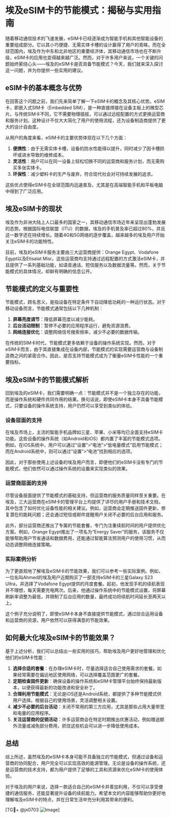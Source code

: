 # 埃及eSIM卡的节能模式：揭秘与实用指南

随着移动通信技术的飞速发展，eSIM卡已经逐渐成为智能手机和其他智能设备的重要组成部分。它以其小巧便捷、无需实体卡槽的设计赢得了用户的青睐。而在全球范围内，埃及作为中东和北非地区的重要经济体，其移动通信市场也在不断升级，eSIM卡的应用也变得越来越广泛。然而，对于许多用户来说，一个关键的问题始终萦绕心头——埃及的eSIM卡是否具备节能模式？今天，我们就来深入探讨这一问题，并为你提供一些实用的建议。

## eSIM卡的基本概念与优势

在回答这个问题之前，我们先来简单了解一下eSIM卡的概念及其核心优势。eSIM卡，即嵌入式SIM卡（Embedded SIM），是一种直接焊接在设备主板上的微型芯片。与传统SIM卡不同，它不需要物理插拔，可以通过远程配置的方式更换运营商和服务计划。这种设计不仅大大简化了用户的使用流程，还为设备制造商提供了更大的设计自由度。

从用户的角度来看，eSIM卡的主要优势体现在以下几个方面：

1. **便携性**：由于无需实体卡槽，设备的防水性能得以提升，同时减少了因卡槽损坏或进水导致的维修成本。
2. **灵活性**：用户可以在同一设备上轻松切换不同的运营商和服务计划，而无需购买多张实体卡。
3. **环保性**：减少塑料卡的生产与废弃，符合现代社会对可持续发展的追求。

这些优点使得eSIM卡在全球范围内迅速普及，尤其是在高端智能手机和平板电脑中得到了广泛应用。

## 埃及eSIM卡的现状

埃及作为非洲大陆上人口最多的国家之一，其移动通信市场近年来呈现出蓬勃发展的态势。根据国际电信联盟（ITU）的数据，埃及的手机普及率已超过80%，并且这一数字还在持续增长。随着4G和5G网络的逐步覆盖，越来越多的埃及用户开始关注eSIM卡的功能特性。

目前，埃及的eSIM卡服务主要由三大运营商提供：Orange Egypt、Vodafone Egypt以及Etisalat Misr。这些运营商均支持通过远程配置的方式激活eSIM卡，并且提供了一系列基础功能，如语音通话、短信服务以及数据流量等。然而，关于节能模式的具体情况，却鲜有明确的信息公开。

## 节能模式的定义与重要性

节能模式，顾名思义，是指设备在特定条件下自动降低功耗的一种运行状态。对于移动设备而言，节能模式通常包括以下几种机制：

1. **屏幕亮度调节**：降低屏幕亮度以减少能耗。
2. **后台活动限制**：暂停不必要的应用程序运行，避免资源浪费。
3. **网络连接优化**：调整网络信号搜索频率，减少不必要的数据传输。

在传统的SIM卡时代，节能模式更多依赖于设备的操作系统实现。然而，对于eSIM卡而言，由于其直接集成在设备内部，节能模式的实现需要运营商与设备制造商之间的紧密合作。因此，是否支持节能模式成为了衡量eSIM卡性能的一个重要指标。

## 埃及eSIM卡的节能模式解析

回到埃及的eSIM卡，我们需要明确一点：节能模式并不是一个独立存在的功能，而是操作系统和硬件共同作用的结果。换句话说，即使eSIM卡本身不具备节能模式，只要设备的操作系统支持，用户仍然可以享受到类似的体验。

### 设备层面的支持

在埃及市场上，主流的智能手机品牌如三星、苹果、小米等均已全面支持eSIM卡功能。这些设备的操作系统（如Android和iOS）都内置了丰富的节能模式选项。例如，在iOS系统中，用户可以通过“设置”>“电池”>“低电量模式”启用节能模式；而在Android系统中，则可以通过“设置”>“电池”找到相应的选项。

因此，对于那些使用上述设备的埃及用户而言，即便他们的eSIM卡没有专门的节能模式，他们依然可以通过操作系统的设置来实现类似的效果。

### 运营商层面的支持

尽管设备层面提供了节能模式的基础支持，但运营商的服务质量同样至关重要。在埃及，三大运营商在eSIM卡的管理平台上均提供了详尽的用户手册和技术文档，其中包含了如何优化设备性能的相关建议。例如，运营商会定期推送固件更新，修复潜在的能耗问题；还会通过短信或邮件提醒用户关闭不必要的后台应用和服务。

此外，部分运营商还推出了专属的节能套餐，专门为注重续航时间的用户提供优化方案。例如，Orange Egypt推出了一项名为“Energy Saver”的服务，该服务不仅能够帮助用户节省通话和数据费用，还能通过智能算法预测用户的使用习惯，从而动态调整网络连接策略。

### 实际案例分析

为了更直观地了解埃及eSIM卡的节能效果，我们可以参考一些实际案例。例如，一位名叫Ahmed的埃及用户近期购买了一部支持eSIM卡的三星Galaxy S23 Ultra，并选择了Vodafone Egypt提供的月度套餐。起初，他发现手机的续航表现并不理想，每天需要充电两次。后来，他通过操作系统中的节能模式设置，将屏幕刷新率调整为最低，并限制了后台应用的数量，最终成功将续航时间延长至两天以上。

这个例子充分说明了，即使eSIM卡本身不直接提供节能模式，通过综合运用设备和运营商的资源，用户依然可以获得满意的节能效果。

## 如何最大化埃及eSIM卡的节能效果？

基于上述分析，我们可以总结出一些实用的技巧，帮助埃及用户更好地管理和优化他们的eSIM卡性能：

1. **选择合适的套餐**：在办理eSIM卡时，尽量选择适合自己使用需求的套餐。如果经常需要在偏远地区使用网络，可以选择覆盖范围更广的套餐。
2. **定期检查固件更新**：确保设备的操作系统和eSIM卡管理平台始终保持最新版本，以便获得最新的功能改进和安全补丁。
3. **合理利用节能模式**：无论是iOS还是Android系统，都提供了多种节能模式供用户选择。根据自己的使用场景，灵活调整相关设置。
4. **减少不必要的后台活动**：关闭不常用的第三方应用，尤其是那些占用大量带宽和电量的应用程序。
5. **关注运营商的促销活动**：许多运营商会在特定时期推出优惠活动，例如赠送额外流量或减免部分费用，抓住这些机会可以进一步降低使用成本。

## 总结

综上所述，虽然埃及的eSIM卡本身可能不具备独立的节能模式，但通过设备和运营商的协同配合，用户完全可以实现高效的能源管理。无论是设备的操作系统，还是运营商的技术支持，都为用户提供了足够的工具和资源来优化eSIM卡的使用体验。

对于埃及的用户来说，选择一款适合自己的eSIM卡并善加利用，不仅可以享受便捷的通信服务，还能显著提升设备的续航能力。希望本文的内容能够帮助你更好地理解埃及eSIM卡的特点，并在日常生活中充分利用其带来的便利。

[TG💪+ @jx0703 ![Image](https://github.com/user-attachments/assets/dbca1d08-cadb-493c-b0ec-ad6f7a83f270)]